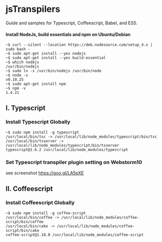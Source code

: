 # jsTranspilers
Guide and samples for Typescript, Coffeescript, Babel, and ES5.

#### Install NodeJs, build essentials and npm on Ubuntu/Debian
```
~$ curl --silent --location https://deb.nodesource.com/setup_4.x | sudo bash -
~$ sudo apt-get install --yes nodejs
~$ sudo apt-get install --yes build-essential
~$ which nodejs
/usr/bin/nodejs
~$ sudo ln -s /usr/bin/nodejs /usr/bin/node
~$ node -v
v0.10.25
~$ sudo apt-get install npm
~$ npm -v
1.4.21
```

## I. Typescript
### Install Typescript Globally
```
~$ sudo npm install -g typescript
/usr/local/bin/tsc -> /usr/local/lib/node_modules/typescript/bin/tsc
/usr/local/bin/tsserver -> /usr/local/lib/node_modules/typescript/bin/tsserver
typescript@1.6.2 /usr/local/lib/node_modules/typescript
```
### Set Typescript transpiler plugin setting on Webstorm10
see screenshot https://goo.gl/LA5pXE

## II. Coffeescript
### Install Coffeescript Globally
```
~$ sudo npm install -g coffee-script
/usr/local/bin/coffee -> /usr/local/lib/node_modules/coffee-script/bin/coffee
/usr/local/bin/cake -> /usr/local/lib/node_modules/coffee-script/bin/cake
coffee-script@1.10.0 /usr/local/lib/node_modules/coffee-script
```


